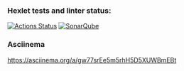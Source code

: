 ### Hexlet tests and linter status:
[![Actions Status](https://github.com/Lirk133/java-project-71/actions/workflows/hexlet-check.yml/badge.svg)](https://github.com/Lirk133/java-project-71/actions)
[![SonarQube](https://github.com/Lirk133/java-project-71/actions/workflows/build.yml/badge.svg)](https://github.com/Lirk133/java-project-71/actions/workflows/build.yml)


### Asciinema
https://asciinema.org/a/gw77srEe5m5rhH5D5XUWBmEBt
